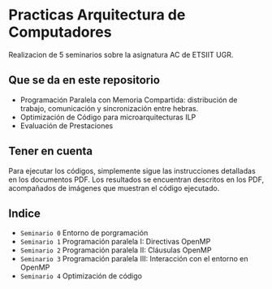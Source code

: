 
# Practicas Arquitectura de Computadores
Realizacion de 5 seminarios sobre la asignatura AC de ETSIIT UGR.

## Que se da en este repositorio
- Programación Paralela con Memoria Compartida: distribución de trabajo, comunicación y sincronización entre hebras.
- Optimización de Código para microarquitecturas ILP
- Evaluación de Prestaciones

## Tener en cuenta
Para ejecutar los códigos, simplemente sigue las instrucciones detalladas en los documentos PDF. Los resultados se encuentran descritos en los PDF, acompañados de imágenes que muestran el código ejecutado.

## Indice 
- `Seminario 0` Entorno de porgramación
- `Seminario 1` Programación paralela I: Directivas OpenMP
- `Seminario 2` Programación paralela II: Cláusulas OpenMP
- `Seminario 3` Programación paralela III: Interacción con el entorno en OpenMP
- `Seminario 4` Optimización de código



